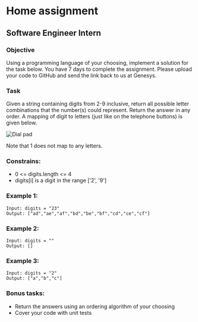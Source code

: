 # Home assignment
## Software Engineer Intern
### Objective
Using a programming language of your choosing, implement a solution for the task below. You
have 7 days to complete the assignment. Please upload your code to GitHub and send the link
back to us at Genesys.
### Task
Given a string containing digits from 2-9 inclusive, return all possible letter combinations that the
number(s) could represent. Return the answer in any order.
A mapping of digit to letters (just like on the telephone buttons) is given below.

![Dial pad](https://i.imgur.com/gveSF09.png)

Note that 1 does not map to any letters.


### Constrains:
- 0 <= digits.length <= 4
- digits[i] is a digit in the range ['2', '9']
### Example 1:
```
Input: digits = "23"
Output: ["ad","ae","af","bd","be","bf","cd","ce","cf"]
```
### Example 2:
```
Input: digits = ""
Output: []
```
### Example 3:
```
Input: digits = "2"
Output: ["a","b","c"]
```
### Bonus tasks:
- Return the answers using an ordering algorithm of your choosing
- Cover your code with unit tests


